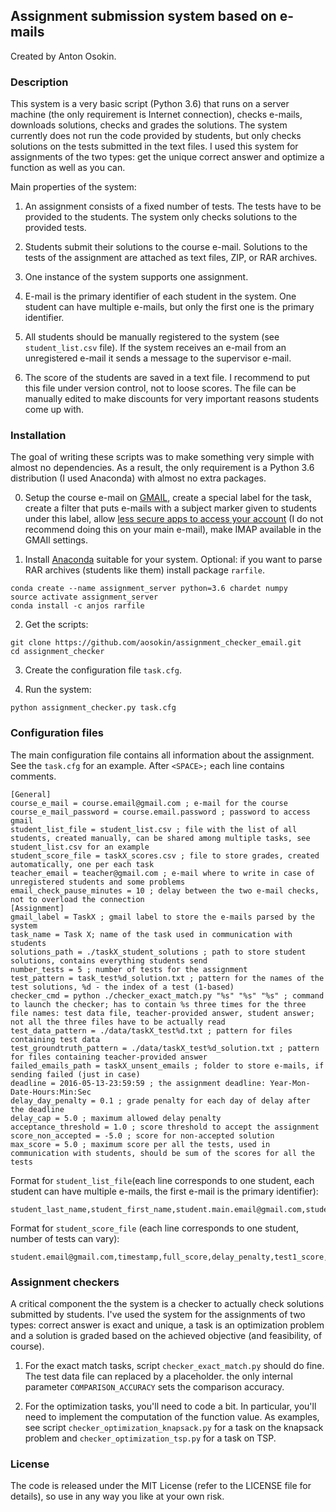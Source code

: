 ## Assignment submission system based on e-mails

Created by Anton Osokin.


### Description

This system is a very basic script (Python 3.6) that runs on a server machine (the only requirement is Internet connection), checks e-mails, downloads solutions, checks and grades the solutions. The system currently does not run the code provided by students, but only checks solutions on the tests submitted in the text files.
I used this system for assignments of the two types: get the unique correct answer and optimize a function as well as you can.

Main properties of the system:

1. An assignment consists of a fixed number of tests. The tests have to be provided to the students. The system only checks solutions to the provided tests.

2. Students submit their solutions to the course e-mail. Solutions to the tests of the assignment are attached as text files, ZIP, or RAR archives.

3. One instance of the system supports one assignment.

4. E-mail is the primary identifier of each student in the system. One student can have multiple e-mails, but only the first one is the primary identifier.

5. All students should be manually registered to the system (see `student_list.csv` file). If the system receives an e-mail from an unregistered e-mail it sends a message to the supervisor e-mail.

6. The score of the students are saved in a text file. I recommend to put this file under version control, not to loose scores. The file can be manually edited to make discounts for very important reasons students come up with.


### Installation

The goal of writing these scripts was to make something very simple with almost no dependencies. As a result, the only requirement is a Python 3.6 distribution (I used Anaconda) with almost no extra packages.

0. Setup the course e-mail on [GMAIL](https://gmail.com), create a special label for the task, create a filter that puts e-mails with a subject marker given to students under this label, allow [less secure apps to access your account](https://support.google.com/accounts/answer/6010255?hl=en) (I do not recommend doing this on your main e-mail), make IMAP available in the GMAIl settings.

1. Install [Anaconda](https://www.continuum.io/downloads) suitable for your system. Optional: if you want to parse RAR archives (students like them) install package `rarfile`.
  ```Shell
  conda create --name assignment_server python=3.6 chardet numpy
  source activate assignment_server
  conda install -c anjos rarfile
  ```

2. Get the scripts:  
  ```Shell
  git clone https://github.com/aosokin/assignment_checker_email.git
  cd assignment_checker
  ```

3. Create the configuration file `task.cfg`.

4. Run the system:
  ```Shell
  python assignment_checker.py task.cfg
  ```

### Configuration files

The main configuration file contains all information about the assignment. See the `task.cfg` for an example. After `<SPACE>;` each line contains comments.

```
[General]
course_e_mail = course.email@gmail.com ; e-mail for the course
course_e_mail_password = course.email.password ; password to access gmail
student_list_file = student_list.csv ; file with the list of all students, created manually, can be shared among multiple tasks, see student_list.csv for an example
student_score_file = taskX_scores.csv ; file to store grades, created automatically, one per each task
teacher_email = teacher@gmail.com ; e-mail where to write in case of unregistered students and some problems
email_check_pause_minutes = 10 ; delay between the two e-mail checks, not to overload the connection
[Assignment]
gmail_label = TaskX ; gmail label to store the e-mails parsed by the system
task_name = Task X; name of the task used in communication with students
solutions_path = ./taskX_student_solutions ; path to store student solutions, contains everything students send
number_tests = 5 ; number of tests for the assignment
test_pattern = task_test%d_solution.txt ; pattern for the names of the test solutions, %d - the index of a test (1-based)
checker_cmd = python ./checker_exact_match.py "%s" "%s" "%s" ; command to launch the checker; has to contain %s three times for the three file names: test data file, teacher-provided answer, student answer; not all the three files have to be actually read
test_data_pattern = ./data/taskX_test%d.txt ; pattern for files containing test data
test_groundtruth_pattern = ./data/taskX_test%d_solution.txt ; pattern for files containing teacher-provided answer
failed_emails_path = taskX_unsent_emails ; folder to store e-mails, if sending failed (just in case)
deadline = 2016-05-13-23:59:59 ; the assignment deadline: Year-Mon-Date-Hours:Min:Sec
delay_day_penalty = 0.1 ; grade penalty for each day of delay after the deadline
delay_cap = 5.0 ; maximum allowed delay penalty
acceptance_threshold = 1.0 ; score threshold to accept the assignment
score_non_accepted = -5.0 ; score for non-accepted solution
max_score = 5.0 ; maximum score per all the tests, used in communication with students, should be sum of the scores for all the tests
```

Format for `student_list_file`(each line corresponds to one student, each student can have multiple e-mails, the first e-mail is the primary identifier): 
```
student_last_name,student_first_name,student.main.email@gmail.com,student.email2@gmail.com,student.email3@gmail.com,...
```

Format for `student_score_file` (each line corresponds to one student, number of tests can vary): 
```
student.email@gmail.com,timestamp,full_score,delay_penalty,test1_score,test2_score,test3_score,test4_score,test5_score,test6_score,...
```

### Assignment checkers

A critical component the the system is a checker to actually check solutions submitted by students.
I've used the system for the assignments of two types: correct answer is exact and unique, a task is an optimization problem and a solution is graded based on the achieved objective (and feasibility, of course).

1. For the exact match tasks, script `checker_exact_match.py` should do fine. The test data file can replaced by a placeholder. the only internal parameter `COMPARISON_ACCURACY` sets the comparison accuracy.

2. For the optimization tasks, you'll need to code a bit. In particular, you'll need to implement the computation of the function value. As examples, see script `checker_optimization_knapsack.py` for a task on the knapsack problem and `checker_optimization_tsp.py` for a task on TSP.


### License

The code is released under the MIT License (refer to the LICENSE file for details), so use in any way you like at your own risk.
